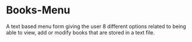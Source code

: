 # Books-Menu
A text based menu form giving the user 8 different options related to being able to view, add or modify books that are stored in a text file.
